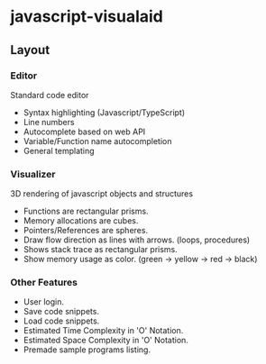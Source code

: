 # javascript-visualaid

## Layout

### Editor

Standard code editor

- Syntax highlighting (Javascript/TypeScript)
- Line numbers
- Autocomplete based on web API
- Variable/Function name autocompletion
- General templating

### Visualizer

3D rendering of javascript objects and structures

- Functions are rectangular prisms.
- Memory allocations are cubes.
- Pointers/References are spheres.
- Draw flow direction as lines with arrows. (loops, procedures)
- Shows stack trace as rectangular prisms.
- Show memory usage as color. (green &rarr; yellow &rarr; red &rarr; black)

### Other Features

- User login.
- Save code snippets.
- Load code snippets.
- Estimated Time Complexity in 'O' Notation.
- Estimated Space Complexity in 'O' Notation.
- Premade sample programs listing.
